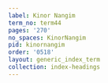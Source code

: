 ```yaml
---
label: Kinor Nangim
term_no: term44
pages: '270'
no_spaces: KinorNangim
pid: kinornangim
order: '0518'
layout: generic_index_term
collection: index-headings
---
```

